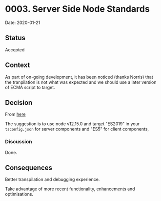 # 0003. Server Side Node Standards

Date: 2020-01-21

## Status

Accepted

## Context

As part of on-going development, it has been noticed (thanks Norris) that the
tranpilation is not what was expected and we should use a later version of
ECMA script to target.

## Decision

From [here](https://kangax.github.io/compat-table/es2016plus/#node12_11)

The suggestion is to use node v12.15.0 and target "ES2019" in your `tsconfig.json` for server components and "ES5" for client components,

### Discussion

Done.

## Consequences

Better transpilation and debugging experience.

Take advantage of more recent functionality, enhancements and optimisations.
